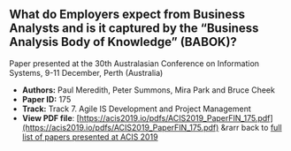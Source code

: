 ## What do Employers expect from Business Analysts and is it captured by the “Business Analysis Body of Knowledge” (BABOK)?

Paper presented at the 30th Australasian Conference on Information Systems, 9-11 December, Perth (Australia)
- **Authors:** Paul Meredith, Peter Summons, Mira Park and Bruce Cheek
- **Paper ID:** 175
- **Track:** Track 7. Agile IS Development and Project Management
- **View PDF file**: [https://acis2019.io/pdfs/ACIS2019_PaperFIN_175.pdf](https://acis2019.io/pdfs/ACIS2019_PaperFIN_175.pdf)
&rarr back to [full list of papers presented at ACIS 2019](https://acis2019.io/)